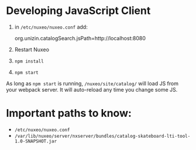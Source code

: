 
Developing JavaScript Client
============================

1. in `/etc/nuxeo/nuxeo.conf` add:

    org.unizin.catalogSearch.jsPath=http://localhost:8080

2. Restart Nuxeo
3. `npm install`
4. `npm start`

As long as `npm start` is running, `/nuxeo/site/catalog/` will load JS from your
webpack server. It will auto-reload any time you change some JS.

Important paths to know:
========================

* `/etc/nuxeo/nuxeo.conf`
* `/var/lib/nuxeo/server/nxserver/bundles/catalog-skateboard-lti-tool-1.0-SNAPSHOT.jar`
